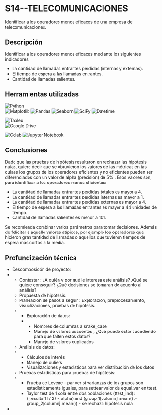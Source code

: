 # S14--TELECOMUNICACIONES
Identificar a los operadores menos eficaces de una empresa de telecomunicaciones.

## Descripción 
Identificar a los operadores menos eficaces mediante los siguientes indicadores:
* La cantidad de llamadas entrantes perdidas (internas y externas).
* El tiempo de espera a las llamadas entrantes.
* Cantidad de llamadas salientes.

## Herramientas utilizadas
![Python](https://img.shields.io/badge/:Python-024A86?style=for-the-badge&logo=python&logoColor=white&labelColor=101010)</br>
![Matplotlib](https://img.shields.io/badge/Matplotlib-%23ffffff.svg?style=for-the-badge&logo=Matplotlib&logoColor=black)
![Pandas](https://img.shields.io/badge/pandas-%23150458.svg?style=for-the-badge&logo=pandas&logoColor=white)
![Seaborn](https://img.shields.io/badge/seaborn-%233F4F75.svg?style=for-the-badge&logo=seaborn&logoColor=white)
![SciPy](https://img.shields.io/badge/SciPy-%230C55A5.svg?style=for-the-badge&logo=scipy&logoColor=%white)
![Datetime](https://img.shields.io/badge/datetime-%233F4F75.svg?style=for-the-badge&logo=datetime&logoColor=white)


![Tableu](https://img.shields.io/badge/:Tableu-8C4966?style=for-the-badge&logo=microstrategy&logoColor=white&labelColor=101010)</br>
![Google Drive](https://img.shields.io/badge/Google%20Drive-4285F4?style=for-the-badge&logo=googledrive&logoColor=white)

![Colab](https://img.shields.io/badge/Colab-F9AB00?style=for-the-badge&logo=googlecolab&color=525252)
![Jupyter Notebook](https://img.shields.io/badge/jupyter-%23FA0F00.svg?style=for-the-badge&logo=jupyter&logoColor=white)


## Conclusiones
Dado que las pruebas de hipótesis resultaron en rechazar las hipotesis nulas, quiere decir que se obtuvieron los valores de las métricas en las culaes los grupos de los operadores eficientes y no eficientes pueden ser diferenciados con un valor de alpha (precisión) de 5% . 
Esos valores son, para identificar a los operadores menos eficientes:
- La cantidad de llamadas entrantes perdidas totales es mayor a 4. 
- La cantidad de llamadas entrantes perdidas internas es mayor a 1.
- La cantidad de llamadas entrantes perdidas externas es  mayor a 4.
- El tiempo de espera a las llamadas entrantes es mayor a 44 unidades de tiempo.
- Cantidad de llamadas salientes es menor a 101.

Se recomienda combinar varios parámetros para tomar decisiones. Además de felicitar a aquello valores atípicos, por ejemplo los operadores que hicieron gran tantidad de llamadas o aquellos que tuvieron tiempos de espera más cortos a la media.

## Profundización técnica
* Descomposicón de proyecto: 
* *  Contestar : ¿A quién y por qué le interesa este análisis? ¿Qué se quiere conseguir? ¿Qué decisiones se tomaran de acuerdo al análisis?
  *  Propuesta de hipótesis.
  *  Planeación de pasos a seguir : Exploración, preprocesamiento, visualizaciones, pruebas de hipótesis.
  *  * Exploración de datos:
     * * Nombres de columnas a snake_case
       * Manejo de valores auscentes , ¿Qué puede estar sucediendo para que falten estos datos?
       * Manejo de valores duplicados
    * Análisis de datos:
    * * Cálculos de interés
      * Manejo de ouliers
      * Visualizaciones y estadísticos para ver distribución de los datos
    * Pruebas estadísticas para pruebas de hipótesis:
    * * Prueba de Levene - par ver si varianzas de los grupos son estadísticamente iguales, para settear valor de equal_var en ttest.
      *  Taylor test de 1 cola entre dos poblaciones (ttest_ind)  : ((results[1] / 2) < alpha) and (group_1[column].mean() > group_2[column].mean()) - se rechaza hipótesis nula.
* 
